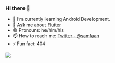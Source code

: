### Hi there 👋

- 🌱 I’m currently learning Android Development.
- 💬 Ask me about <a href="https://www.flutter.dev">Flutter</a>
- 😄 Pronouns: he/him/his
- 📫 How to reach me: [Twitter - @samfaan](https://twitter.com/samfaan)
- ⚡ Fun fact: 404


<img src="https://github-readme-stats.vercel.app/api?username=plokmij&&show_icons=true&title_color=ffffff&icon_color=bb2acf&text_color=daf7dc&bg_color=191919">
<!--
**plokmij/plokmij** is a ✨ _special_ ✨ repository because its `README.md` (this file) appears on your GitHub profile.

Here are some ideas to get you started:

- 🔭 I’m currently working on ...
- 🌱 I’m currently learning ...
- 👯 I’m looking to collaborate on ...
- 🤔 I’m looking for help with ...
- 💬 Ask me about ...
- 📫 How to reach me: ...
- 😄 Pronouns: ...
- ⚡ Fun fact: ...
-->
